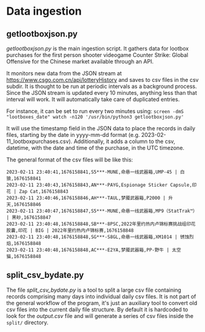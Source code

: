 # Data ingestion

## getlootboxjson.py

*getlootboxjson.py* is the main ingestion script. It gathers data for lootbox purchases for the first person shooter videogame Counter Strike: Global Offensive for the Chinese market available through an API. 

It monitors new data from the JSON stream at https://www.csgo.com.cn/api/lotteryHistory and saves to csv files in the csv subdir. It is thought to be run at periodic intervals as a background process. Since the JSON stream is updated every 10 minutes, anything less than that interval will work. It will automatically take care of duplicated entries.

For instance, it can be set to run every two minutes using:
`screen -dmS "lootboxes_date" watch -n120 '/usr/bin/python3 getlootboxjson.py'` 


It will use the timestamp field in the JSON data to place the records in daily files, starting by the date in yyyy-mm-dd format (e.g. 2023-02-11_lootboxpurchases.csv). Additionally, it adds a column to the csv, datetime, with the date and time of the purchase, in the UTC timezone.

The general format of the csv files will be like this:

```
2023-02-11 23:40:41,1676158841,S5***-MUNE,命悬一线武器箱,UMP-45 | 白狼,1676158841
2023-02-11 23:40:43,1676158843,AN***-PAYG,Espionage Sticker Capsule,印花 | Zap Cat,1676158843
2023-02-11 23:40:46,1676158846,AH***-TAUL,梦魇武器箱,P2000 | 升天,1676158846
2023-02-11 23:40:47,1676158847,S5***-MUNE,命悬一线武器箱,MP9（StatTrak™） | 黑砂,1676158847
2023-02-11 23:40:48,1676158848,SB***-8PSC,2022年里约热内卢锦标赛挑战组印花胶囊,印花 | BIG | 2022年里约热内卢锦标赛,1676158848
2023-02-11 23:40:48,1676158848,SG***-S8GL,命悬一线武器箱,XM1014 | 锈蚀烈焰,1676158848
2023-02-11 23:40:48,1676158848,AC***-E2YA,梦魇武器箱,PP-野牛 | 太空猫,1676158848
```

## split_csv_bydate.py

The file *split_csv_bydate.py* is a tool to split a large csv file containing records comprising many days into individual daily csv files. It is not part of the general workflow of the program, it's just an auxiliary tool to convert old csv files into the current daily file structure. By default it is hardcoded to look for the *output.csv* file and will generate a series of csv files inside the `split/` directory.

